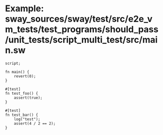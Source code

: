 # Example: sway_sources/sway/test/src/e2e_vm_tests/test_programs/should_pass/unit_tests/script_multi_test/src/main.sw

```sway
script;

fn main() {
    revert(0);
}

#[test]
fn test_foo() {
    assert(true);
}

#[test]
fn test_bar() {
    log("test");
    assert(4 / 2 == 2);
}

```
